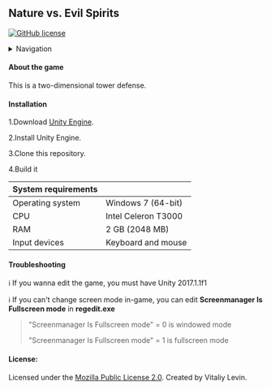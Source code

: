 ## Nature vs. Evil Spirits

[![GitHub license](https://img.shields.io/github/license/VitalikLevin/Nature-vs.-Evil-Sprits)](https://github.com/VitalikLevin/Nature-vs.-Evil-Sprits)

<details>
<summary>Navigation</summary>

- [About the game](#about-the-game)
- [Installation](#installation)
- [Troubleshooting](#troubleshooting)
- [License](#license)
</details>

<h4>About the game</h4>

This is a two-dimensional tower defense.

<h4>Installation</h4>

1.Download [Unity Engine](https://unity3d.com/get-unity/download/archive ).

2.Install Unity Engine.

3.Clone this repository.

4.Build it

| System requirements |                     |
| ------------------- | ------------------- |
| Operating system    | Windows 7 (64-bit)  |
| CPU                 | Intel Celeron T3000 |
| RAM                 | 2 GB (2048 MB)      |
| Input devices       | Keyboard and mouse  |

<h4>Troubleshooting</h4>

:information_source: If you wanna edit the game, you must have Unity 2017.1.1f1

:information_source: If you can't change screen mode in-game, you can edit __Screenmanager Is Fullscreen mode__ in **regedit.exe**

>"Screenmanager Is Fullscreen mode" = 0 is windowed mode
>
>"Screenmanager Is Fullscreen mode" = 1 is fullscreen mode

<h4>License:</h4>

Licensed under the [Mozilla Public License 2.0](/LICENSE). Created by Vitaliy Levin.
